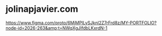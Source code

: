 # jolinapjavier.com
https://www.figma.com/proto/6MjMPlLySJknl2Z7rFrd8z/MY-PORTFOLIO?node-id=2026-263&amp;t=NWqXgJIfdbLKxrdN-1
